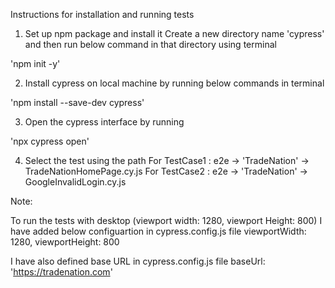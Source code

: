  Instructions for installation and running tests

 1. Set up npm package and install it
 Create a new directory name 'cypress' and then run below command in that directory using terminal

 'npm init -y'

2. Install cypress on local machine by running below commands in terminal

'npm install --save-dev cypress'

3. Open the cypress interface by running 

'npx cypress open'

4. Select the test using the path 
For TestCase1 : e2e -> 'TradeNation' -> TradeNationHomePage.cy.js 
For TestCase2 : e2e -> 'TradeNation' -> GoogleInvalidLogin.cy.js

Note:

To run the tests with desktop (viewport width: 1280, viewport Height: 800)
I have added below configuartion in cypress.config.js file 
  viewportWidth: 1280,
  viewportHeight: 800

  I have also defined base URL in cypress.config.js file 
 baseUrl: 'https://tradenation.com'


